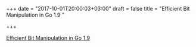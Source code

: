 +++
date = "2017-10-01T20:00:03+03:00"
draft = false
title = "Efficient Bit Manipulation in Go 1.9  "

+++

<p><a href="http://herman.asia/bit-manipulation-in-go-1-9">Efficient Bit Manipulation in Go 1.9  </a></p>
